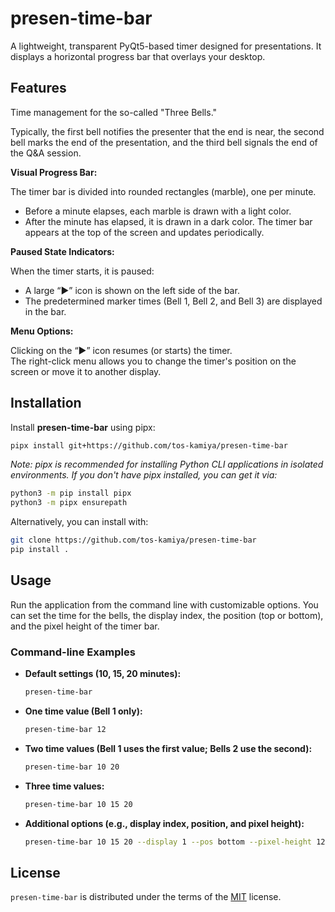 # presen-time-bar

A lightweight, transparent PyQt5-based timer designed for presentations. It displays a horizontal progress bar that overlays your desktop.

## Features

Time management for the so-called "Three Bells."

Typically, the first bell notifies the presenter that the end is near, the second bell marks the end of the presentation, and the third bell signals the end of the Q&A session.

**Visual Progress Bar:**  

The timer bar is divided into rounded rectangles (marble), one per minute.
- Before a minute elapses, each marble is drawn with a light color.
- After the minute has elapsed, it is drawn in a dark color.
The timer bar appears at the top of the screen and updates periodically.

**Paused State Indicators:**  

When the timer starts, it is paused:
- A large “▶” icon is shown on the left side of the bar.
- The predetermined marker times (Bell 1, Bell 2, and Bell 3) are displayed in the bar.

**Menu Options:**  

Clicking on the “▶” icon resumes (or starts) the timer.  
The right-click menu allows you to change the timer's position on the screen or move it to another display.

## Installation

Install **presen-time-bar** using pipx:

```bash
pipx install git+https://github.com/tos-kamiya/presen-time-bar
```

*Note: pipx is recommended for installing Python CLI applications in isolated environments. If you don't have pipx installed, you can get it via:*

```bash
python3 -m pip install pipx
python3 -m pipx ensurepath
```

Alternatively, you can install with:

```bash
git clone https://github.com/tos-kamiya/presen-time-bar
pip install .
```

## Usage

Run the application from the command line with customizable options. You can set the time for the bells, the display index, the position (top or bottom), and the pixel height of the timer bar.

### Command-line Examples

- **Default settings (10, 15, 20 minutes):**
  ```bash
  presen-time-bar
  ```

- **One time value (Bell 1 only):**
  ```bash
  presen-time-bar 12
  ```

- **Two time values (Bell 1 uses the first value; Bells 2 use the second):**
  ```bash
  presen-time-bar 10 20
  ```

- **Three time values:**
  ```bash
  presen-time-bar 10 15 20
  ```

- **Additional options (e.g., display index, position, and pixel height):**
  ```bash
  presen-time-bar 10 15 20 --display 1 --pos bottom --pixel-height 12
  ```

## License

`presen-time-bar` is distributed under the terms of the [MIT](https://spdx.org/licenses/MIT.html) license.
